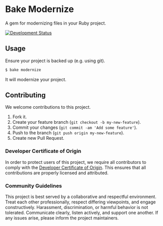 # Bake Modernize

A gem for modernizing files in your Ruby project.

[![Development Status](https://github.com/ioquatix/bake-modernize/workflows/Test/badge.svg)](https://github.com/ioquatix/bake-modernize/actions?workflow=Test)

## Usage

Ensure your project is backed up (e.g. using git).

``` ruby
$ bake modernize
```

It will modernize your project.

## Contributing

We welcome contributions to this project.

1.  Fork it.
2.  Create your feature branch (`git checkout -b my-new-feature`).
3.  Commit your changes (`git commit -am 'Add some feature'`).
4.  Push to the branch (`git push origin my-new-feature`).
5.  Create new Pull Request.

### Developer Certificate of Origin

In order to protect users of this project, we require all contributors to comply with the [Developer Certificate of Origin](https://developercertificate.org/). This ensures that all contributions are properly licensed and attributed.

### Community Guidelines

This project is best served by a collaborative and respectful environment. Treat each other professionally, respect differing viewpoints, and engage constructively. Harassment, discrimination, or harmful behavior is not tolerated. Communicate clearly, listen actively, and support one another. If any issues arise, please inform the project maintainers.
